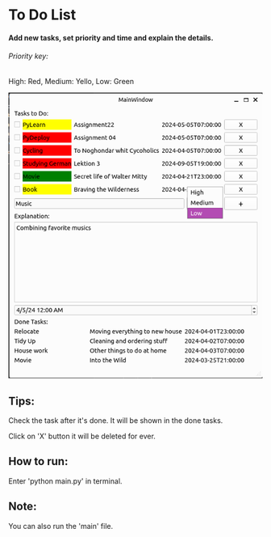 
# To Do List


#### Add new tasks, set priority and time and explain the details.

###### Priority key:
High: Red, Medium: Yello,  Low: Green

![Screen Shot](screenshot.png)

## Tips:

Check the task after it's done. It will be shown in the done tasks.

Click on 'X' button it will be deleted for ever.

## How to run:
Enter 'python main.py' in terminal.

## Note:
You can also run the 'main' file.
